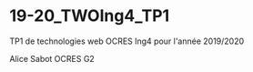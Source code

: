 # 19-20_TWOIng4_TP1
TP1 de technologies web OCRES Ing4 pour l'année 2019/2020 

Alice Sabot
OCRES G2
